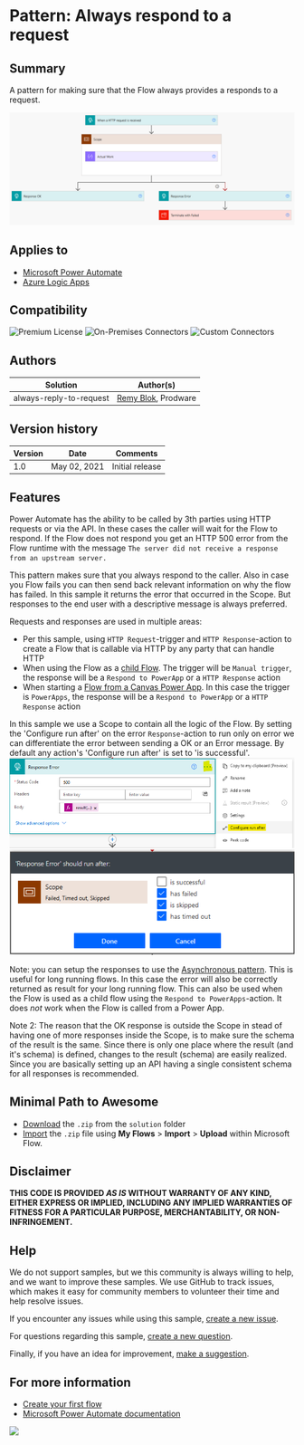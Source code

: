 # Pattern: Always respond to a request

## Summary

A pattern for making sure that the Flow always provides a responds to a request.

![picture of the flow](assets/flow.png)

## Applies to

* [Microsoft Power Automate](https://docs.microsoft.com/en-us/power-automate/getting-started)
* [Azure Logic Apps](https://docs.microsoft.com/en-us/azure/logic-apps/logic-apps-overview)

## Compatibility

![Premium License](https://img.shields.io/badge/Premium%20License-Required-yellow.svg "Premium license required")
![On-Premises Connectors](https://img.shields.io/badge/On--Premises%20Connectors-No-green.svg "Does not use on-premise connectors")
![Custom Connectors](https://img.shields.io/badge/Custom%20Connectors-Not%20Required-green.svg "Does not use custom connectors")

## Authors

Solution|Author(s)
--------|---------
always-reply-to-request | [Remy Blok](https://github.com/remyblok), Prodware

## Version history

Version|Date|Comments
-------|----|--------
1.0|May 02, 2021|Initial release

## Features

Power Automate has the ability to be called by 3th parties using HTTP requests or via the API. In these cases the caller will wait for the Flow to respond. If the Flow does not respond you get an HTTP 500 error from the Flow runtime with the message `The server did not receive a response from an upstream server.`

This pattern makes sure that you always respond to the caller. Also in case you Flow fails you can then send back relevant information on why the flow has failed. In this sample it returns the error that occurred in the Scope. But responses to the end user with a descriptive message is always preferred. 

Requests and responses are used in multiple areas:
* Per this sample, using `HTTP Request`-trigger and `HTTP Response`-action to create a Flow that is callable via HTTP by any party that can handle HTTP
* When using the Flow as a [child Flow](https://docs.microsoft.com/en-us/power-automate/create-child-flows). The trigger will be `Manual trigger`, the response will be a `Respond to PowerApp` or a `HTTP Response` action
* When starting a [Flow from a Canvas Power App](https://docs.microsoft.com/en-us/powerapps/maker/canvas-apps/using-logic-flows). In this case the trigger is `PowerApps`, the response will be a `Respond to PowerApp` or a `HTTP Response` action

In this sample we use a Scope to contain all the logic of the Flow. By setting the 'Configure run after' on the error `Response`-action to run only on error we can differentiate the error between sending a OK or an Error message. By default any action's 'Configure run after' is set to 'is successful'.
![Go to Run After](assets/RunAfter.png)
![Go to Run After](assets/RunAfterSettings.png)

Note: you can setup the responses to use the [Asynchronous pattern](https://docs.microsoft.com/en-us/azure/connectors/connectors-native-http#asynchronous-request-response-behavior). This is useful for long running flows. In this case the error will also be correctly returned as result for your long running flow. This can also be used when the Flow is used as a child flow using the `Respond to PowerApps`-action. It does *not* work when the Flow is called from a Power App.

Note 2: The reason that the OK response is outside the Scope in stead of having one of more responses inside the Scope, is to make sure the schema of the result is the same. Since there is only one place where the result (and it's schema) is defined, changes to the result (schema) are easily realized. Since you are basically setting up an API having a single consistent schema for all responses is recommended.

## Minimal Path to Awesome

* [Download](solution/always-reply-to-request.zip) the `.zip` from the `solution` folder
* [Import](https://flow.microsoft.com/en-us/blog/import-export-bap-packages/) the `.zip` file using **My Flows** > **Import** > **Upload** within Microsoft Flow.

## Disclaimer

**THIS CODE IS PROVIDED *AS IS* WITHOUT WARRANTY OF ANY KIND, EITHER EXPRESS OR IMPLIED, INCLUDING ANY IMPLIED WARRANTIES OF FITNESS FOR A PARTICULAR PURPOSE, MERCHANTABILITY, OR NON-INFRINGEMENT.**

## Help

We do not support samples, but we this community is always willing to help, and we want to improve these samples. We use GitHub to track issues, which makes it easy for  community members to volunteer their time and help resolve issues.

If you encounter any issues while using this sample, [create a new issue](https://github.com/pnp/powerautomate-samples/issues/new?assignees=&labels=Needs%3A+Triage+%3Amag%3A%2Ctype%3Abug-suspected&template=bug-report.yml&sample=always-reply-to-request&authors=@remyblok&title=always-reply-to-request%20-%20).

For questions regarding this sample, [create a new question](https://github.com/pnp/powerautomate-samples/issues/new?assignees=&labels=Needs%3A+Triage+%3Amag%3A%2Ctype%3Abug-suspected&template=question.yml&sample=always-reply-to-request&authors=@remyblok&title=always-reply-to-request%20-%20).

Finally, if you have an idea for improvement, [make a suggestion](https://github.com/pnp/powerautomate-samples/issues/new?assignees=&labels=Needs%3A+Triage+%3Amag%3A%2Ctype%3Abug-suspected&template=suggestion.yml&sample=always-reply-to-request&authors=@remyblok&title=always-reply-to-request%20-%20).

## For more information

- [Create your first flow](https://docs.microsoft.com/en-us/power-automate/getting-started#create-your-first-flow)
- [Microsoft Power Automate documentation](https://docs.microsoft.com/en-us/power-automate/)


<img src="https://m365-visitor-stats.azurewebsites.net/powerplatform-samples/samples/always-reply-to-request" />
